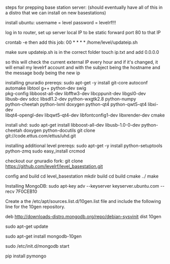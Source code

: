 steps for prepping base station server:
(should eventually have all of this in a distro that we can install on new basestations)

install ubuntu:
username = level
password = levelrf!!!

  log in to router, set up server local IP to be static
  forward port 80 to that IP

crontab -e
then add this job:
00 * * * * /home/level/updateip.sh

make sure updateip.sh is in the correct folder
touch ip.txt and add 0.0.0.0

so this will check the current external IP every hour and if it's changed, it will email my levelrf account and with the subject being the hostname and the message body being the new ip

installing gnuradio prereqs:
sudo apt-get -y install git-core autoconf automake  libtool g++ python-dev swig \
pkg-config libboost-all-dev libfftw3-dev libcppunit-dev libgsl0-dev \
libusb-dev sdcc libsdl1.2-dev python-wxgtk2.8 python-numpy \
python-cheetah python-lxml doxygen python-qt4 python-qwt5-qt4 libxi-dev \
libqt4-opengl-dev libqwt5-qt4-dev libfontconfig1-dev libxrender-dev cmake

install uhd:
sudo apt-get install libboost-all-dev libusb-1.0-0-dev python-cheetah doxygen python-docutils
git clone git://code.ettus.com/ettus/uhd.git

installing additional level prereqs:
sudo apt-get -y install python-setuptools python-zmq
sudo easy_install crcmod

checkout our gnuradio fork:
git clone https://github.com/levelrf/level_basestation.git

config and build 
cd level_basestation
mkdir build
cd build
cmake ../
make

Installing MongoDB:
sudo apt-key adv --keyserver keyserver.ubuntu.com --recv 7F0CEB10

Create a the /etc/apt/sources.list.d/10gen.list file and include the following line for the 10gen repository.

deb http://downloads-distro.mongodb.org/repo/debian-sysvinit dist 10gen

sudo apt-get update

sudo apt-get install mongodb-10gen

sudo /etc/init.d/mongodb start

pip install pymongo


